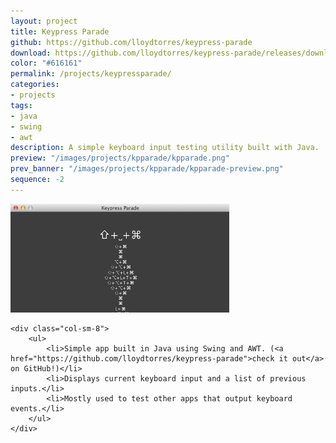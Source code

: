 ```yaml
---
layout: project
title: Keypress Parade
github: https://github.com/lloydtorres/keypress-parade
download: https://github.com/lloydtorres/keypress-parade/releases/download/v1.0/keypress-parade.jar
color: "#616161"
permalink: /projects/keypressparade/
categories:
- projects
tags:
- java
- swing
- awt
description: A simple keyboard input testing utility built with Java.
preview: "/images/projects/kpparade/kpparade.png"
prev_banner: "/images/projects/kpparade/kpparade-preview.png"
sequence: -2
---
```


<div class="row">
    <div class="col-sm-4">
        <img src="/images/projects/kpparade/kpparade.png" width="350px" title="Keypress Parade" alt="Keypress Parade"/>
    </div>

    <div class="col-sm-8">
        <ul>
            <li>Simple app built in Java using Swing and AWT. (<a href="https://github.com/lloydtorres/keypress-parade">check it out</a> on GitHub!)</li>
            <li>Displays current keyboard input and a list of previous inputs.</li>
            <li>Mostly used to test other apps that output keyboard events.</li>
        </ul>
    </div>
</div>